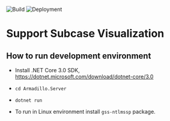 ![Build](https://dev.azure.com/smalltalker/SubcaseMonitor/_apis/build/status/Continuous%20Integration)
![Deployment](https://vsrm.dev.azure.com/smalltalker/_apis/public/Release/badge/ebe36ad3-0e8c-4cce-beac-0fdd6f13c497/1/3)


# Support Subcase Visualization

## How to run development environment
* Install .NET Core 3.0 SDK, https://dotnet.microsoft.com/download/dotnet-core/3.0
* `cd Armadillo.Server`
* `dotnet run`

* To run in Linux environment install `gss-ntlmssp` package.
